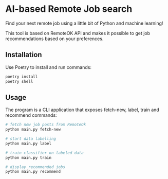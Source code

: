 # AI-based Remote Job search

Find your next remote job using a little bit of Python and machine learning!

This tool is based on RemoteOK API and makes it possible to get job recommendations based on your preferences.

## Installation

Use Poetry to install and run commands:
```bash
poetry install
poetry shell
```

## Usage

The program is a CLI application that exposes fetch-new, label, train and recommend commands:

```bash
# fetch new job posts from RemoteOk
python main.py fetch-new

# start data labelling
python main.py label

# train classifier on labeled data
python main.py train

# display recommended jobs
python main.py recommend
```

